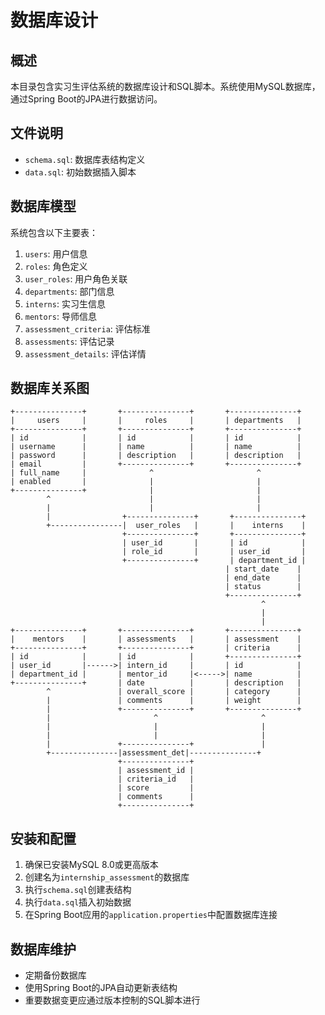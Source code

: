 # 数据库设计

## 概述

本目录包含实习生评估系统的数据库设计和SQL脚本。系统使用MySQL数据库，通过Spring Boot的JPA进行数据访问。

## 文件说明

- `schema.sql`: 数据库表结构定义
- `data.sql`: 初始数据插入脚本

## 数据库模型

系统包含以下主要表：

1. `users`: 用户信息
2. `roles`: 角色定义
3. `user_roles`: 用户角色关联
4. `departments`: 部门信息
5. `interns`: 实习生信息
6. `mentors`: 导师信息
7. `assessment_criteria`: 评估标准
8. `assessments`: 评估记录
9. `assessment_details`: 评估详情

## 数据库关系图

```
+---------------+       +---------------+       +---------------+
|     users     |       |     roles     |       | departments   |
+---------------+       +---------------+       +---------------+
| id            |       | id            |       | id            |
| username      |       | name          |       | name          |
| password      |       | description   |       | description   |
| email         |       +---------------+       +---------------+
| full_name     |              ^                       ^
| enabled       |              |                       |
+---------------+              |                       |
        ^                      |                       |
        |                      |                       |
        |                +---------------+       +---------------+
        +----------------|  user_roles   |       |    interns    |
                         +---------------+       +---------------+
                         | user_id       |       | id            |
                         | role_id       |       | user_id       |
                         +---------------+       | department_id |
                                                | start_date    |
                                                | end_date      |
                                                | status        |
                                                +---------------+
                                                        ^
                                                        |
                                                        |
+---------------+       +---------------+       +---------------+
|    mentors    |       | assessments   |       | assessment    |
+---------------+       +---------------+       | criteria      |
| id            |       | id            |       +---------------+
| user_id       |------>| intern_id     |       | id            |
| department_id |       | mentor_id     |<----->| name          |
+---------------+       | date          |       | description   |
        ^               | overall_score |       | category      |
        |               | comments      |       | weight        |
        |               +---------------+       +---------------+
        |                       ^                       ^
        |                       |                       |
        |                       |                       |
        |               +---------------+               |
        +---------------|assessment_det|---------------+
                        +---------------+
                        | assessment_id |
                        | criteria_id   |
                        | score         |
                        | comments      |
                        +---------------+
```

## 安装和配置

1. 确保已安装MySQL 8.0或更高版本
2. 创建名为`internship_assessment`的数据库
3. 执行`schema.sql`创建表结构
4. 执行`data.sql`插入初始数据
5. 在Spring Boot应用的`application.properties`中配置数据库连接

## 数据库维护

- 定期备份数据库
- 使用Spring Boot的JPA自动更新表结构
- 重要数据变更应通过版本控制的SQL脚本进行
